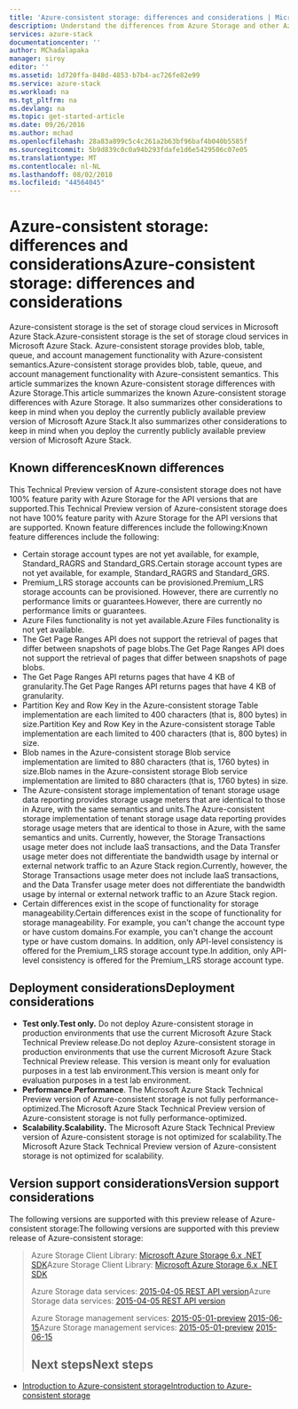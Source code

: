 ```yaml
---
title: 'Azure-consistent storage: differences and considerations | Microsoft Docs'
description: Understand the differences from Azure Storage and other Azure-consistent storage deployment considerations.
services: azure-stack
documentationcenter: ''
author: MChadalapaka
manager: siroy
editor: ''
ms.assetid: 1d720ffa-848d-4853-b7b4-ac726fe82e99
ms.service: azure-stack
ms.workload: na
ms.tgt_pltfrm: na
ms.devlang: na
ms.topic: get-started-article
ms.date: 09/26/2016
ms.author: mchad
ms.openlocfilehash: 28a83a899c5c4c261a2b63bf96baf4b040b5585f
ms.sourcegitcommit: 5b9d839c0c0a94b293fdafe1d6e5429506c07e05
ms.translationtype: MT
ms.contentlocale: nl-NL
ms.lasthandoff: 08/02/2018
ms.locfileid: "44564045"
---
```

# <a name="azure-consistent-storage-differences-and-considerations"></a><span data-ttu-id="cff6a-103">Azure-consistent storage: differences and considerations</span><span class="sxs-lookup"><span data-stu-id="cff6a-103">Azure-consistent storage: differences and considerations</span></span>
<span data-ttu-id="cff6a-104">Azure-consistent storage is the set of storage cloud services in Microsoft Azure Stack.</span><span class="sxs-lookup"><span data-stu-id="cff6a-104">Azure-consistent storage is the set of storage cloud services in Microsoft Azure Stack.</span></span> <span data-ttu-id="cff6a-105">Azure-consistent storage provides blob, table, queue, and account management functionality with Azure-consistent semantics.</span><span class="sxs-lookup"><span data-stu-id="cff6a-105">Azure-consistent storage provides blob, table, queue, and account management functionality with Azure-consistent semantics.</span></span> <span data-ttu-id="cff6a-106">This article summarizes the known Azure-consistent storage differences with Azure Storage.</span><span class="sxs-lookup"><span data-stu-id="cff6a-106">This article summarizes the known Azure-consistent storage differences with Azure Storage.</span></span> <span data-ttu-id="cff6a-107">It also summarizes other considerations to keep in mind when you deploy the currently publicly available preview version of Microsoft Azure Stack.</span><span class="sxs-lookup"><span data-stu-id="cff6a-107">It also summarizes other considerations to keep in mind when you deploy the currently publicly available preview version of Microsoft Azure Stack.</span></span>

<span id="Concepts" class="anchor"><span id="_Toc386544169" class="anchor"><span id="_Toc389466742" class="anchor"><span id="_Ref428966996" class="anchor"><span id="_Toc433223853" class="anchor"></span></span></span></span></span>

## <a name="known-differences"></a><span data-ttu-id="cff6a-108">Known differences</span><span class="sxs-lookup"><span data-stu-id="cff6a-108">Known differences</span></span>
<span data-ttu-id="cff6a-109">This Technical Preview version of Azure-consistent storage does not have 100% feature parity with Azure Storage for the API versions that are supported.</span><span class="sxs-lookup"><span data-stu-id="cff6a-109">This Technical Preview version of Azure-consistent storage does not have 100% feature parity with Azure Storage for the API versions that are supported.</span></span> <span data-ttu-id="cff6a-110">Known feature differences include the following:</span><span class="sxs-lookup"><span data-stu-id="cff6a-110">Known feature differences include the following:</span></span>

* <span data-ttu-id="cff6a-111">Certain storage account types are not yet available, for example, Standard\_RAGRS and Standard\_GRS.</span><span class="sxs-lookup"><span data-stu-id="cff6a-111">Certain storage account types are not yet available, for example, Standard\_RAGRS and Standard\_GRS.</span></span>
* <span data-ttu-id="cff6a-112">Premium\_LRS storage accounts can be provisioned.</span><span class="sxs-lookup"><span data-stu-id="cff6a-112">Premium\_LRS storage accounts can be provisioned.</span></span> <span data-ttu-id="cff6a-113">However, there are currently no performance limits or guarantees.</span><span class="sxs-lookup"><span data-stu-id="cff6a-113">However, there are currently no performance limits or guarantees.</span></span>
* <span data-ttu-id="cff6a-114">Azure Files functionality is not yet available.</span><span class="sxs-lookup"><span data-stu-id="cff6a-114">Azure Files functionality is not yet available.</span></span>
* <span data-ttu-id="cff6a-115">The Get Page Ranges API does not support the retrieval of pages that differ between snapshots of page blobs.</span><span class="sxs-lookup"><span data-stu-id="cff6a-115">The Get Page Ranges API does not support the retrieval of pages that differ between snapshots of page blobs.</span></span>
* <span data-ttu-id="cff6a-116">The Get Page Ranges API returns pages that have 4 KB of granularity.</span><span class="sxs-lookup"><span data-stu-id="cff6a-116">The Get Page Ranges API returns pages that have 4 KB of granularity.</span></span>
* <span data-ttu-id="cff6a-117">Partition Key and Row Key in the Azure-consistent storage Table implementation are each limited to 400 characters (that is, 800 bytes) in size.</span><span class="sxs-lookup"><span data-stu-id="cff6a-117">Partition Key and Row Key in the Azure-consistent storage Table implementation are each limited to 400 characters (that is, 800 bytes) in size.</span></span>
* <span data-ttu-id="cff6a-118">Blob names in the Azure-consistent storage Blob service implementation are limited to 880 characters (that is, 1760 bytes) in size.</span><span class="sxs-lookup"><span data-stu-id="cff6a-118">Blob names in the Azure-consistent storage Blob service implementation are limited to 880 characters (that is, 1760 bytes) in size.</span></span>
* <span data-ttu-id="cff6a-119">The Azure-consistent storage implementation of tenant storage usage data reporting provides storage usage meters that are identical to those in Azure, with the same semantics and units.</span><span class="sxs-lookup"><span data-stu-id="cff6a-119">The Azure-consistent storage implementation of tenant storage usage data reporting provides storage usage meters that are identical to those in Azure, with the same semantics and units.</span></span> <span data-ttu-id="cff6a-120">Currently, however, the Storage Transactions usage meter does not include IaaS transactions, and the Data Transfer usage meter does not differentiate the bandwidth usage by internal or external network traffic to an Azure Stack region.</span><span class="sxs-lookup"><span data-stu-id="cff6a-120">Currently, however, the Storage Transactions usage meter does not include IaaS transactions, and the Data Transfer usage meter does not differentiate the bandwidth usage by internal or external network traffic to an Azure Stack region.</span></span>
* <span data-ttu-id="cff6a-121">Certain differences exist in the scope of functionality for storage manageability.</span><span class="sxs-lookup"><span data-stu-id="cff6a-121">Certain differences exist in the scope of functionality for storage manageability.</span></span> <span data-ttu-id="cff6a-122">For example, you can't change the account type or have custom domains.</span><span class="sxs-lookup"><span data-stu-id="cff6a-122">For example, you can't change the account type or have custom domains.</span></span> <span data-ttu-id="cff6a-123">In addition, only API-level consistency is offered for the Premium\_LRS storage account type.</span><span class="sxs-lookup"><span data-stu-id="cff6a-123">In addition, only API-level consistency is offered for the Premium\_LRS storage account type.</span></span>

## <a name="deployment-considerations"></a><span data-ttu-id="cff6a-124">Deployment considerations</span><span class="sxs-lookup"><span data-stu-id="cff6a-124">Deployment considerations</span></span>
* <span data-ttu-id="cff6a-125">**Test only.**</span><span class="sxs-lookup"><span data-stu-id="cff6a-125">**Test only.**</span></span> <span data-ttu-id="cff6a-126">Do not deploy Azure-consistent storage in production environments that use the current Microsoft Azure Stack Technical Preview release.</span><span class="sxs-lookup"><span data-stu-id="cff6a-126">Do not deploy Azure-consistent storage in production environments that use the current Microsoft Azure Stack Technical Preview release.</span></span> <span data-ttu-id="cff6a-127">This version is meant only for evaluation purposes in a test lab environment.</span><span class="sxs-lookup"><span data-stu-id="cff6a-127">This version is meant only for evaluation purposes in a test lab environment.</span></span>
* <span data-ttu-id="cff6a-128">**Performance**.</span><span class="sxs-lookup"><span data-stu-id="cff6a-128">**Performance**.</span></span> <span data-ttu-id="cff6a-129">The Microsoft Azure Stack Technical Preview version of Azure-consistent storage is not fully performance-optimized.</span><span class="sxs-lookup"><span data-stu-id="cff6a-129">The Microsoft Azure Stack Technical Preview version of Azure-consistent storage is not fully performance-optimized.</span></span>
* <span data-ttu-id="cff6a-130">**Scalability.**</span><span class="sxs-lookup"><span data-stu-id="cff6a-130">**Scalability.**</span></span> <span data-ttu-id="cff6a-131">The Microsoft Azure Stack Technical Preview version of Azure-consistent storage is not optimized for scalability.</span><span class="sxs-lookup"><span data-stu-id="cff6a-131">The Microsoft Azure Stack Technical Preview version of Azure-consistent storage is not optimized for scalability.</span></span>

## <a name="version-support-considerations"></a><span data-ttu-id="cff6a-132">Version support considerations</span><span class="sxs-lookup"><span data-stu-id="cff6a-132">Version support considerations</span></span>
<span data-ttu-id="cff6a-133">The following versions are supported with this preview release of Azure-consistent storage:</span><span class="sxs-lookup"><span data-stu-id="cff6a-133">The following versions are supported with this preview release of Azure-consistent storage:</span></span>

> <span data-ttu-id="cff6a-134">Azure Storage Client Library: [Microsoft Azure Storage 6.x .NET SDK](http://www.nuget.org/packages/WindowsAzure.Storage/6.2.0)</span><span class="sxs-lookup"><span data-stu-id="cff6a-134">Azure Storage Client Library: [Microsoft Azure Storage 6.x .NET SDK](http://www.nuget.org/packages/WindowsAzure.Storage/6.2.0)</span></span>
> 
> <span data-ttu-id="cff6a-135">Azure Storage data services: [2015-04-05 REST API version](https://msdn.microsoft.com/library/azure/mt705637.aspx)</span><span class="sxs-lookup"><span data-stu-id="cff6a-135">Azure Storage data services: [2015-04-05 REST API version](https://msdn.microsoft.com/library/azure/mt705637.aspx)</span></span>
> 
> <span data-ttu-id="cff6a-136">Azure Storage management services: [2015-05-01-preview](https://msdn.microsoft.com/library/azure/mt163683.aspx)
> [2015-06-15](https://msdn.microsoft.com/library/azure/mt163683.aspx)</span><span class="sxs-lookup"><span data-stu-id="cff6a-136">Azure Storage management services: [2015-05-01-preview](https://msdn.microsoft.com/library/azure/mt163683.aspx)
> [2015-06-15](https://msdn.microsoft.com/library/azure/mt163683.aspx)</span></span>
> 
> ## <a name="next-steps"></a><span data-ttu-id="cff6a-137">Next steps</span><span class="sxs-lookup"><span data-stu-id="cff6a-137">Next steps</span></span>
> 

* [<span data-ttu-id="cff6a-138">Introduction to Azure-consistent storage</span><span class="sxs-lookup"><span data-stu-id="cff6a-138">Introduction to Azure-consistent storage</span></span>](azure-stack-storage-overview.md)

